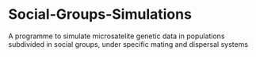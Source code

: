 # Social-Groups-Simulations
A programme to simulate microsatelite genetic data in populations subdivided in social groups, under specific mating and dispersal systems
